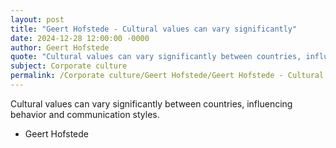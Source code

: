 ```yaml
---
layout: post
title: "Geert Hofstede - Cultural values can vary significantly"
date: 2024-12-28 12:00:00 -0000
author: Geert Hofstede
quote: "Cultural values can vary significantly between countries, influencing behavior and communication styles."
subject: Corporate culture
permalink: /Corporate culture/Geert Hofstede/Geert Hofstede - Cultural values can vary significantly
---
```


Cultural values can vary significantly between countries, influencing behavior and communication styles.

- Geert Hofstede
